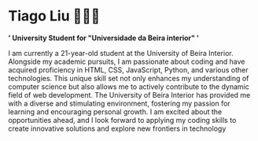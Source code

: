# Tiago Liu ⛹🏻‍♂️

**' University Student for "Universidade da Beira interior" '**

I am currently a 21-year-old student at the University of Beira Interior. Alongside my academic pursuits, I am passionate about coding and have acquired proficiency in HTML, CSS, JavaScript, Python, 
and various other technologies. This unique skill set not only enhances my understanding of computer science but also allows me to actively contribute to the dynamic field of web development. The University 
of Beira Interior has provided me with a diverse and stimulating environment, fostering my passion for learning and encouraging personal growth. I am excited about the opportunities ahead, and I look forward 
to applying my coding skills to create innovative solutions and explore new frontiers in technology

<!--
**TiagoLiu/TiagoLiu** is a ✨ _special_ ✨ repository because its `README.md` (this file) appears on your GitHub profile.

Here are some ideas to get you started:

- 🔭 I’m currently working on ...
- 🌱 I’m currently learning ...
- 👯 I’m looking to collaborate on ...
- 🤔 I’m looking for help with ...
- 💬 Ask me about ...
- 📫 How to reach me: ...
- 😄 Pronouns: ...
- ⚡ Fun fact: ...
-->
